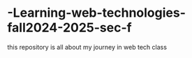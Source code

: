 # -Learning-web-technologies-fall2024-2025-sec-f

this repository is all about my journey in web tech class
